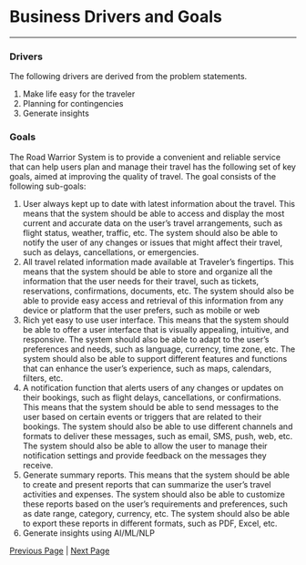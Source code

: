 # Business Drivers and Goals
---

### Drivers
The following drivers are derived from the problem statements.

1. Make life easy for the traveler
2. Planning for contingencies
3. Generate insights

### Goals
The Road Warrior System is to provide a convenient and reliable service that can help users plan and manage their travel has the following set of key goals, aimed at improving the quality of travel. The goal consists of the following sub-goals:

1. User always kept up to date with latest information about the travel. This means that the system should be able to access and display the most current and accurate data on the user’s travel arrangements, such as flight status, weather, traffic, etc. The system should also be able to notify the user of any changes or issues that might affect their travel, such as delays, cancellations, or emergencies.
2. All travel related information made available at Traveler’s fingertips. This means that the system should be able to store and organize all the information that the user needs for their travel, such as tickets, reservations, confirmations, documents, etc. The system should also be able to provide easy access and retrieval of this information from any device or platform that the user prefers, such as mobile or web
3. Rich yet easy to use user interface. This means that the system should be able to offer a user interface that is visually appealing, intuitive, and responsive. The system should also be able to adapt to the user’s preferences and needs, such as language, currency, time zone, etc. The system should also be able to support different features and functions that can enhance the user’s experience, such as maps, calendars, filters, etc.
4. A notification function that alerts users of any changes or updates on their bookings, such as flight delays, cancellations, or confirmations.  This means that the system should be able to send messages to the user based on certain events or triggers that are related to their bookings. The system should also be able to use different channels and formats to deliver these messages, such as email, SMS, push, web, etc. The system should also be able to allow the user to manage their notification settings and provide feedback on the messages they receive.
5. Generate summary reports.  This means that the system should be able to create and present reports that can summarize the user’s travel activities and expenses. The system should also be able to customize these reports based on the user’s requirements and preferences, such as date range, category, currency, etc. The system should also be able to export these reports in different formats, such as PDF, Excel, etc.
6. Generate insights using AI/ML/NLP

[Previous Page](./context.md) | [Next Page](./functional-overview.md)

